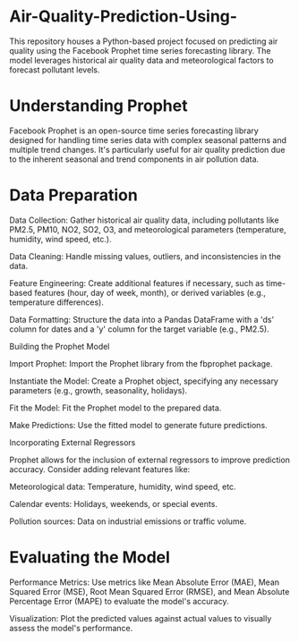 # Air-Quality-Prediction-Using-
This repository houses a Python-based project focused on predicting air quality using the Facebook Prophet time series forecasting library. The model leverages historical air quality data and meteorological factors to forecast pollutant levels.

# Understanding Prophet
Facebook Prophet is an open-source time series forecasting library designed for handling time series data with complex seasonal patterns and multiple trend changes. It's particularly useful for air quality prediction due to the inherent seasonal and trend components in air pollution data.

# Data Preparation
Data Collection: Gather historical air quality data, including pollutants like PM2.5, PM10, NO2, SO2, O3, and meteorological parameters (temperature, humidity, wind speed, etc.).

Data Cleaning: Handle missing values, outliers, and inconsistencies in the data.

Feature Engineering: Create additional features if necessary, such as time-based features (hour, day of week, month), or derived variables (e.g., temperature differences).

Data Formatting: Structure the data into a Pandas DataFrame with a 'ds' column for dates and a 'y' column for the target variable (e.g., PM2.5).

Building the Prophet Model

Import Prophet: Import the Prophet library from the fbprophet package.

Instantiate the Model: Create a Prophet object, specifying any necessary parameters (e.g., growth, seasonality, holidays).

Fit the Model: Fit the Prophet model to the prepared data.

Make Predictions: Use the fitted model to generate future predictions.

Incorporating External Regressors

Prophet allows for the inclusion of external regressors to improve prediction accuracy. Consider adding relevant features like:

Meteorological data: Temperature, humidity, wind speed, etc.

Calendar events: Holidays, weekends, or special events.

Pollution sources: Data on industrial emissions or traffic volume.

# Evaluating the Model

Performance Metrics: Use metrics like Mean Absolute Error (MAE), Mean Squared Error (MSE), Root Mean Squared Error (RMSE), and Mean Absolute Percentage Error (MAPE) to evaluate the model's accuracy.   

Visualization: Plot the predicted values against actual values to visually assess the model's performance.
